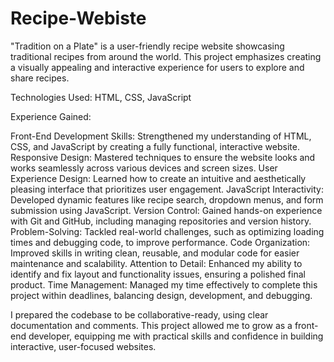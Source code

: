 # Recipe-Webiste

"Tradition on a Plate" is a user-friendly recipe website showcasing traditional recipes from around the world. This project emphasizes creating a visually appealing and interactive experience for users to explore and share recipes.

Technologies Used:
HTML, CSS, JavaScript

Experience Gained:

Front-End Development Skills: Strengthened my understanding of HTML, CSS, and JavaScript by creating a fully functional, interactive website.
Responsive Design: Mastered techniques to ensure the website looks and works seamlessly across various devices and screen sizes.
User Experience Design: Learned how to create an intuitive and aesthetically pleasing interface that prioritizes user engagement.
JavaScript Interactivity: Developed dynamic features like recipe search, dropdown menus, and form submission using JavaScript.
Version Control: Gained hands-on experience with Git and GitHub, including managing repositories and version history.
Problem-Solving: Tackled real-world challenges, such as optimizing loading times and debugging code, to improve performance.
Code Organization: Improved skills in writing clean, reusable, and modular code for easier maintenance and scalability.
Attention to Detail: Enhanced my ability to identify and fix layout and functionality issues, ensuring a polished final product.
Time Management: Managed my time effectively to complete this project within deadlines, balancing design, development, and debugging.

I prepared the codebase to be collaborative-ready, using clear documentation and comments.
This project allowed me to grow as a front-end developer, equipping me with practical skills and confidence in building interactive, user-focused websites.

